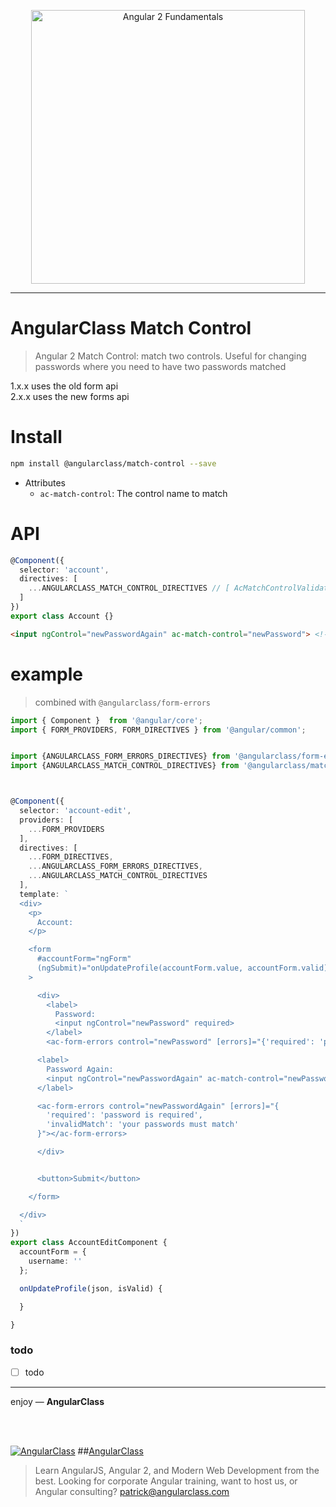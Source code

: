 <p align="center">
  <a href="http://courses.angularclass.com/courses/angular-2-fundamentals" target="_blank">
    <img width="438" alt="Angular 2 Fundamentals" src="https://cloud.githubusercontent.com/assets/1016365/17200649/085798c6-543c-11e6-8ad0-2484f0641624.png">
  </a>
</p>

---
# AngularClass Match Control
> Angular 2 Match Control: match two controls. Useful for changing passwords where you need to have two passwords matched

1.x.x uses the old form api   
2.x.x uses the new forms api

# Install
```bash
npm install @angularclass/match-control --save
```

* Attributes
  * `ac-match-control`: The control name to match

# API
```typescript
@Component({
  selector: 'account',
  directives: [
    ...ANGULARCLASS_MATCH_CONTROL_DIRECTIVES // [ AcMatchControlValidator ]
  ]
})
export class Account {}
```
```html
<input ngControl="newPasswordAgain" ac-match-control="newPassword"> <!-- invalidMatch -->
```


# example
> combined with `@angularclass/form-errors`

```typescript
import { Component }  from '@angular/core';
import { FORM_PROVIDERS, FORM_DIRECTIVES } from '@angular/common';


import {ANGULARCLASS_FORM_ERRORS_DIRECTIVES} from '@angularclass/form-errors';
import {ANGULARCLASS_MATCH_CONTROL_DIRECTIVES} from '@angularclass/match-control';



@Component({
  selector: 'account-edit',
  providers: [
    ...FORM_PROVIDERS
  ],
  directives: [
    ...FORM_DIRECTIVES,
    ...ANGULARCLASS_FORM_ERRORS_DIRECTIVES,
    ...ANGULARCLASS_MATCH_CONTROL_DIRECTIVES
  ],
  template: `
  <div>
    <p>
      Account:
    </p>

    <form
      #accountForm="ngForm"
      (ngSubmit)="onUpdateProfile(accountForm.value, accountForm.valid)"
    >

      <div>
        <label>
          Password:
          <input ngControl="newPassword" required>
        </label>
        <ac-form-errors control="newPassword" [errors]="{'required': 'password is required'}"></ac-form-errors>

      <label>
        Password Again:
        <input ngControl="newPasswordAgain" ac-match-control="newPassword">
      </label>

      <ac-form-errors control="newPasswordAgain" [errors]="{
        'required': 'password is required',
        'invalidMatch': 'your passwords must match'
      }"></ac-form-errors>

      </div>


      <button>Submit</button>

    </form>

  </div>
  `
})
export class AccountEditComponent {
  accountForm = {
    username: ''
  };

  onUpdateProfile(json, isValid) {

  }

}
```

### todo
- [ ] todo


___

enjoy — **AngularClass**

<br><br>

[![AngularClass](https://cloud.githubusercontent.com/assets/1016365/9863770/cb0620fc-5af7-11e5-89df-d4b0b2cdfc43.png  "Angular Class")](https://angularclass.com)
##[AngularClass](https://angularclass.com)
> Learn AngularJS, Angular 2, and Modern Web Development from the best.
> Looking for corporate Angular training, want to host us, or Angular consulting? patrick@angularclass.com
